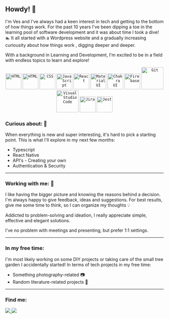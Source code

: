 ## Howdy!  :wave:

I'm Ves and  I've  always had a keen interest in tech and getting to the bottom of how things work.
For the past 10 years I've been dipping a toe in the learning pool of software development and it was about time I took a dive! 	:swimmer:
It all started with a Wordpress website and a gradually increasing curiousity about how things work , digging deeper and deeper.

With a background in Learning and Development, I'm excited to be in a field with endless topics to learn and explore!

<div align="center">
	<code><img width="50" src="[https://user-images.githubusercontent.com/25181517/192158954-f88b5814-d510-4564-b285-dff7d6400dad.png](https://user-content.gitlab-static.net/0105f9ccd55b48e7a945d2672c6c49cce40035a8/68747470733a2f2f757365722d696d616765732e67697468756275736572636f6e74656e742e636f6d2f32353138313531372f3138333839303539382d31396130616332642d653838612d343030352d613864662d3165653336373832666465312e706e67)" alt="HTML" title="HTML"/></code>
	<code><img width="50" src="https://user-images.githubusercontent.com/25181517/192158954-f88b5814-d510-4564-b285-dff7d6400dad.png" alt="HTML" title="HTML"/></code>
	<code><img width="50" src="https://user-images.githubusercontent.com/25181517/183898674-75a4a1b1-f960-4ea9-abcb-637170a00a75.png" alt="CSS" title="CSS"/></code>
	<code><img width="50" src="https://user-images.githubusercontent.com/25181517/117447155-6a868a00-af3d-11eb-9cfe-245df15c9f3f.png" alt="JavaScript" title="JavaScript"/></code>
	<code><img width="50" src="https://user-images.githubusercontent.com/25181517/183897015-94a058a6-b86e-4e42-a37f-bf92061753e5.png" alt="React" title="React"/></code>
	<code><img width="50" src="https://user-images.githubusercontent.com/25181517/189716630-fe6c084c-6c66-43af-aa49-64c8aea4a5c2.png" alt="Material UI" title="Material UI"/></code>
	<code><img width="50" src="https://user-images.githubusercontent.com/25181517/190887639-d0ba4ec9-ddbe-45dd-bea1-4db83846503e.png" alt="Chakra UI" title="Chakra UI"/></code>
	<code><img width="50" src="https://user-images.githubusercontent.com/25181517/189716855-2c69ca7a-5149-4647-936d-780610911353.png" alt="Firebase" title="Firebase"/></code>
	<code><img width="70" src="https://user-images.githubusercontent.com/25181517/192108372-f71d70ac-7ae6-4c0d-8395-51d8870c2ef0.png" alt="Git" title="Git"/></code>
	<code><img width="70" src="https://user-images.githubusercontent.com/25181517/192108891-d86b6220-e232-423a-bf5f-90903e6887c3.png" alt="Visual Studio Code" title="Visual Studio Code"/></code>
	<code><img width="50" src="https://user-images.githubusercontent.com/25181517/183912952-83784e94-629d-4c34-a961-ae2ae795b662.png" alt="Jira" title="Jira"/></code>
	<code><img width="50" src="https://user-images.githubusercontent.com/25181517/187955005-f4ca6f1a-e727-497b-b81b-93fb9726268e.png" alt="Jest" title="Jest"/></code>
</div>



### Curious about: :thinking:
When everything is new and super interesting, it's hard to pick a starting point. This is what I'll explore in my next few months:
- Typescript
- React Native
- API's - Creating your own
- Authentication & Security

---

### Working with me: :clap:
I like having the bigger picture and knowing the reasons behind a decision. I'm always happy to give feedback, ideas and suggestions. For best results, give me 
 some time to think, so I can organize my thoughts  :bulb:

Addicted to problem-solving and ideation, I really appreciate simple, effective and elegant solutions. 

I've no problem with meetings and presenting, but prefer 1:1 settings.

---

### In my free time:
I'm most likely working on some DIY projects or taking care of the small tree garden I accidentally started!
In terms of tech projects in my free time:
- Something photography-related :camera:
- Random literature-related projects :book:

---

### Find me: 
<div>
<a href="https://www.linkedin.com/in/ves-kostadinov-6a4933173/">
<img src='https://img.shields.io/badge/LinkedIn-0077B5?style=for-the-badge&logo=linkedin&logoColor=white'/> 
</a> 

<a href='https://www.instagram.com/wandering.ves/'>
<img src="https://img.shields.io/badge/Instagram-E4405F?style=for-the-badge&logo=instagram&logoColor=white" /> 
</a>
</div>
